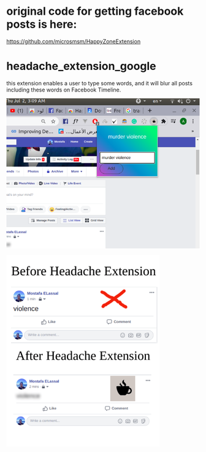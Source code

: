# original code for getting facebook posts is here:
https://github.com/microsmsm/HappyZoneExtension


# headache_extension_google
this extension enables a user to type some words, and it will blur all posts including these words on Facebook Timeline.

![](vio.png)

![](difference_1.png)
